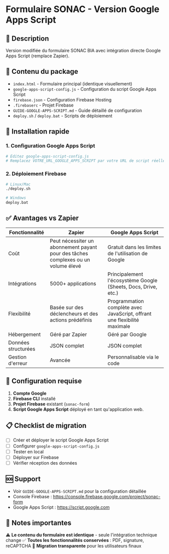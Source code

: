# Formulaire SONAC - Version Google Apps Script

## 🎯 Description
Version modifiée du formulaire SONAC BIA avec intégration directe Google Apps Script (remplace Zapier).

## 📁 Contenu du package

- `index.html` - Formulaire principal (identique visuellement)
- `google-apps-script-config.js` - Configuration du script Google Apps Script
- `firebase.json` - Configuration Firebase Hosting
- `.firebaserc` - Projet Firebase
- `GUIDE-GOOGLE-APPS-SCRIPT.md` - Guide détaillé de configuration
- `deploy.sh` / `deploy.bat` - Scripts de déploiement

## 🚀 Installation rapide

### 1. Configuration Google Apps Script
```bash
# Éditez google-apps-script-config.js
# Remplacez VOTRE_URL_GOOGLE_APPS_SCRIPT par votre URL de script réelle
```

### 2. Déploiement Firebase
```bash
# Linux/Mac
./deploy.sh

# Windows
deploy.bat
```

## ✅ Avantages vs Zapier

| Fonctionnalité | Zapier | Google Apps Script |
|----------------|---------|---------------|
| Coût | Peut nécessiter un abonnement payant pour des tâches complexes ou un volume élevé | Gratuit dans les limites de l'utilisation de Google | 
| Intégrations | 5000+ applications | Principalement l'écosystème Google (Sheets, Docs, Drive, etc.) | 
| Flexibilité | Basée sur des déclencheurs et des actions prédéfinis | Programmation complète avec JavaScript, offrant une flexibilité maximale | 
| Hébergement | Géré par Zapier | Géré par Google | 
| Données structurées | JSON complet | JSON complet | 
| Gestion d'erreur | Avancée | Personnalisable via le code | 

## 🔧 Configuration requise

1. **Compte Google**
2. **Firebase CLI** installé
3. **Projet Firebase** existant (`sonac-form`)
4. **Script Google Apps Script** déployé en tant qu'application web.

## 📋 Checklist de migration

- [ ] Créer et déployer le script Google Apps Script
- [ ] Configurer `google-apps-script-config.js`
- [ ] Tester en local
- [ ] Déployer sur Firebase
- [ ] Vérifier réception des données

## 🆘 Support

- Voir `GUIDE-GOOGLE-APPS-SCRIPT.md` pour la configuration détaillée
- Console Firebase : https://console.firebase.google.com/project/sonac-form
- Google Apps Script : https://script.google.com

## 📝 Notes importantes

⚠️ **Le contenu du formulaire est identique** - seule l'intégration technique change
✅ **Toutes les fonctionnalités conservées** : PDF, signature, reCAPTCHA
🔄 **Migration transparente** pour les utilisateurs finaux

